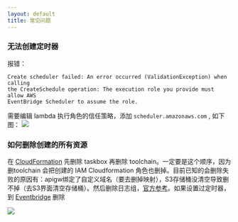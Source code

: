 ```yaml
---
layout: default
title: 常见问题
---
```


### 无法创建定时器
报错：
```
Create scheduler failed: An error occurred (ValidationException) when calling
the CreateSchedule operation: The execution role you provide must allow AWS 
EventBridge Scheduler to assume the role.
```
需要编辑 lambda 执行角色的信任策略，添加 `scheduler.amazonaws.com` , 如下图：
![](img/add_trust.png)


### 如何删除创建的所有资源
在 [CloudFormation][1] 先删除 taskbox 再删除 toolchain。一定要是这个顺序，因为删toolchain 会把创建的 IAM Cloudformation 角色也删掉。目前已知的会删除失败的原因有：apigw绑定了自定义域名（要去删掉映射），S3存储桶没清空导致删不掉（去S3界面清空存储桶）。然后删除日志组，[官方参考][2]。如果设置过定时器，到 [Eventbridge][3] 删除

![](img/deletestack.png)




[1]: https://ap-southeast-1.console.aws.amazon.com/cloudformation/home?region=ap-southeast-1#/stacks?filteringStatus=active&filteringText=&viewNested=true 'CloudFormation'
[2]: https://docs.aws.amazon.com/zh_cn/lambda/latest/dg/applications-tutorial.html#applications-tutorial-cleanup '清除资源'
[3]: https://ap-southeast-1.console.aws.amazon.com/scheduler/home?region=ap-southeast-1#/schedules '定时器列表'
